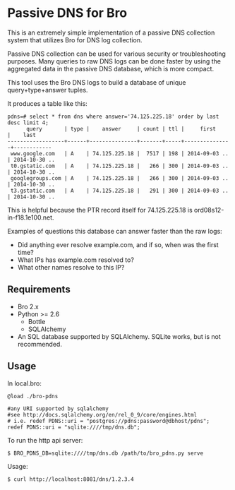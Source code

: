 Passive DNS for Bro
===================

This is an extremely simple implementation of a passive DNS collection system
that utilizes Bro for DNS log collection.

Passive DNS collection can be used for various security or troubleshooting
purposes.  Many queries to raw DNS logs can be done faster by using 
the aggregated data in the passive DNS database, which is more compact.

This tool uses the Bro DNS logs to build a database of unique query+type+answer
tuples.

It produces a table like this:

    pdns=# select * from dns where answer='74.125.225.18' order by last desc limit 4;
          query       | type |    answer     | count | ttl |     first     |    last
    ------------------+------+---------------+-------+-----+---------------+------------
     www.google.com   | A    | 74.125.225.18 |  7517 | 198 | 2014-09-03 .. | 2014-10-30 ..
     t0.gstatic.com   | A    | 74.125.225.18 |   266 | 300 | 2014-09-03 .. | 2014-10-30 ..
     googlegroups.com | A    | 74.125.225.18 |   266 | 300 | 2014-09-03 .. | 2014-10-30 ..
     t3.gstatic.com   | A    | 74.125.225.18 |   291 | 300 | 2014-09-03 .. | 2014-10-30 ..

This is helpful because the PTR record itself for 74.125.225.18 is ord08s12-in-f18.1e100.net.

Examples of questions this database can answer faster than the raw logs:

 * Did anything ever resolve example.com, and if so, when was the first time?
 * What IPs has example.com resolved to?
 * What other names resolve to this IP?

Requirements
------------

* Bro 2.x
* Python >= 2.6
  * Bottle
  * SQLAlchemy
* An SQL database supported by SQLAlchemy.  SQLite works, but is not recommended.

Usage
-----

In local.bro:

    @load ./bro-pdns

    #any URI supported by sqlalchemy 
    #see http://docs.sqlalchemy.org/en/rel_0_9/core/engines.html
    # i.e. redef PDNS::uri = "postgres://pdns:password@dbhost/pdns";
    redef PDNS::uri = "sqlite:////tmp/dns.db";

To run the http api server:

    $ BRO_PDNS_DB=sqlite:////tmp/dns.db /path/to/bro_pdns.py serve

Usage:

    $ curl http://localhost:8081/dns/1.2.3.4
